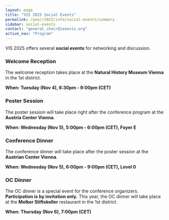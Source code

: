 ```yaml
---
layout: page
title: "VIS 2025 Social Events"
permalink: /year/2025/info/social-events/summary
sidebar: social-events
contact: "general_chair@ieeevis.org"
active_nav: "Program"
---
```


VIS 2025 offers several **social events** for networking and discussion.

### Welcome Reception

The welcome reception takes place at the **Natural History Museum Vienna** in the 1st district.

**When: Tuesday (Nov 4), 6:30pm - 9:00pm (CET)**


### Poster Session

The poster session will take place right after the conference program at the **Austria Center Vienna**.

**When: Wednesday (Nov 5), 5:00pm - 6:00pm (CET), Foyer E**


### Conference Dinner

The conference dinner will take place after the poster session at the **Austrian Center Vienna**.

**When: Wednesday (Nov 5), 6:00pm - 9:00pm (CET), Level 0**


### OC Dinner

The OC dinner is a special event for the conference organizers. **Participation is by invitation only.**
This year, the OC dinner will take place at the **Melker Stiftskeller** restaurant in the 1st district.

**When: Thursday (Nov 6), 7:00pm (CET)**
